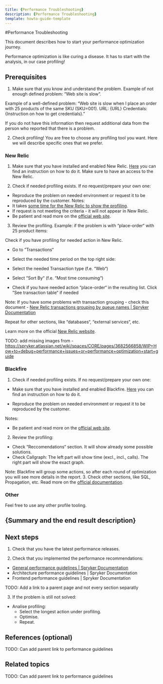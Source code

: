 ```yaml
---
title: {Performance Troubleshooting}
description: {Performance Troubleshooting}
template: howto-guide-template
---
```


#Performance Troubleshooting

This document describes how to start your performance optimization journey.

Performance optimization is like curing a disease. It has to start with the analysis, in our case profiling!

## Prerequisites

1. Make sure that you know and understand the problem.
   Example of not enough defined problem:
   “Web site is slow“.

Example of a well-defined problem:
“Web site is slow when I place an order with 25 products of the same SKU (SKU=001).
URL: {URL}
Credentials: {Instruction on how to get credentials}.”

If you do not have this information then request additional data from the person who reported that there is a problem.

2. Check profiling!
   You are free to choose any profiling tool you want.
   Here we will describe specific ones that we prefer.

### New Relic

1. Make sure that you have installed and enabled New Relic.
[Here](https://docs.spryker.com/docs/scos/dev/the-docker-sdk/202108.0/configuring-services.html#new-relic) you can find an instruction on how to do it.
Make sure to have an access to the New Relic.

2. Check if needed profiling exists. If no request/prepare your own one:
- Reproduce the problem on needed environment or request it to be reproduced by the customer.
  Notes:
- It takes [some time for the New Relic to show the profiling](https://docs.newrelic.com/docs/new-relic-solutions/solve-common-issues/troubleshooting/not-seeing-data/#:~:text=Solution,to%20automatically%20identify%20common%20issues.).
- If request is not meeting the criteria - it will not appear in New Relic.
- Be patient and read more on the [official web site](https://docs.newrelic.com/docs/apm/transactions/transaction-traces/troubleshooting-not-seeing-transaction-traces/).

3. Review the profiling.
Example: if the problem is with “place-order“ with 25 product items:

Check if you have profiling for needed action in New Relic.

- Go to ”Transactions“


- Select the needed time period on the top right side:


- Select the needed Transaction type (f.e. “Web“)


- Select “Sort By“ (f.e. “Most time consuming“)


- Check if you have needed action “place-order“ in the resulting list.
Click “See transaction table“ if needed




Note: If you have some problems with transaction grouping  - check this document - [New Relic transactions grouping by queue names | Spryker Documentation](https://docs.spryker.com/docs/scos/dev/guidelines/performance-guidelines/elastic-computing/new-relic-transaction-grouping-by-queue-names.html#group-transactions-by-queue-name)

Repeat for other sections, like “databases“, “external services“, etc.

Learn more on the official [New Relic website](https://newrelic.com/blog/how-to-relic/a-quick-guide-to-getting-started-with-new-relic).


TODO: add missing images from - https://spryker.atlassian.net/wiki/spaces/CORE/pages/3682566858/WIP+How+to+debug+performance+issues+or+performance+optimization+start+guide

### Blackfire

1. Check if needed profiling exists. If no request/prepare your own one:

- Make sure that you have installed and enabled Blackfire.
[Here](https://docs.spryker.com/docs/scos/dev/the-docker-sdk/202108.0/configuring-services.html#configuring-mailhog) you can find an instruction on how to do it.

- Reproduce the problem on needed environment or request it to be reproduced by the customer.

Notes:

- Be patient and read more on the [official web site](https://blackfire.io/docs/introduction).

2. Review the profiling:
- Check “Reccomendations“ section. It will show already some possible solutions.
- Check Callgraph:
  The left part will show time (excl., incl., calls).
  The right part will show the exact graph.


Note: Blackfire will group some actions, so after each round of optimization you will see more details in the report.
 3. Check other sections, like SQL, Propagation, etc. Read more on the [official documentation](https://blackfire.io/docs/php/training-resources/book/04-first-profile).

### Other

Feel free to use any other profile tooling.

## {Summary and the end result description}

<!---In a few sentences, summarize what the reader has just learned. Describe the end result they should obtain after executing the instructions of your HowTo.-->

## Next steps


1. Check that you have the latest performance releases.

2. Check that you implemented the performance recommendations:
- [General performance guidelines | Spryker Documentation](https://docs.spryker.com/docs/scos/dev/guidelines/performance-guidelines/general-performance-guidelines.html) 
- Architecture performance guidelines | Spryker Documentation 
- Frontend performance guidelines | Spryker Documentation

TODO: Add a link to a parent page and not every section separatly

3. If the problem is still not solved:

- Analise profiling:
  - Select the longest action under profiling. 
  - Optimise. 
  - Repeat.

## References (optional)

TODO: Can add parent link to performance guidelines

## Related topics

TODO: Can add parent link to performance guidelines
